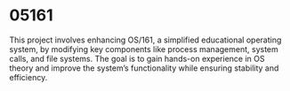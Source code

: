 # 05161
This project involves enhancing OS/161, a simplified educational operating system, by modifying key components like process management, system calls, and file systems. The goal is to gain hands-on experience in OS theory and improve the system’s functionality while ensuring stability and efficiency.
